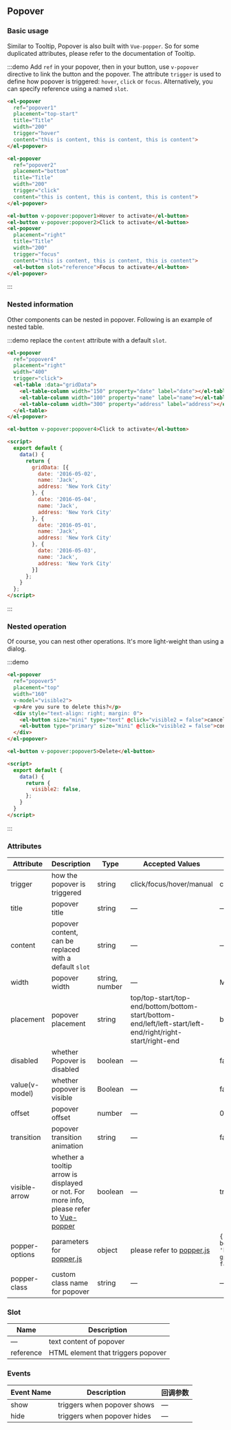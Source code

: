 <script>
  export default {
    data() {
      return {
        visible2: false,
        gridData: [{
          date: '2016-05-02',
          name: 'Jack',
          address: 'New York City'
        }, {
          date: '2016-05-04',
          name: 'Jack',
          address: 'New York City'
        }, {
          date: '2016-05-01',
          name: 'Jack',
          address: 'New York City'
        }, {
          date: '2016-05-03',
          name: 'Jack',
          address: 'New York City'
        }],
        gridData2: [{
          date: '2016-05-02',
          name: 'Jack',
          address: 'New York City',
        }, {
          date: '2016-05-04',
          name: 'Jack',
          address: 'New York City',
          $info: true
        }, {
          date: '2016-05-01',
          name: 'Jack',
          address: 'New York City',
        }, {
          date: '2016-05-03',
          name: 'Jack',
          address: 'New York City',
          $positive: true
        }],
        gridData3: [{
          tag: 'Home',
          date: '2016-05-03',
          name: 'Jack',
          address: 'New York City'
        }, {
          tag: 'Company',
          date: '2016-05-02',
          name: 'Jack',
          address: 'New York City'
        }, {
          tag: 'Company',
          date: '2016-05-04',
          name: 'Jack',
          address: 'New York City'
        }, {
          tag: 'Home',
          date: '2016-05-01',
          name: 'Jack',
          address: 'New York City'
        }, {
          tag: 'Company',
          date: '2016-05-08',
          name: 'Jack',
          address: 'New York City'
        }, {
          tag: 'Home',
          date: '2016-05-06',
          name: 'Jack',
          address: 'New York City'
        }, {
          tag: 'Company',
          date: '2016-05-07',
          name: 'Jack',
          address: 'New York City'
        }],
        singleSelection: {},
        multipleSelection: [],
        model: ''
      };
    }
  };
</script>

## Popover

### Basic usage

Similar to Tooltip, Popover is also built with `Vue-popper`. So for some duplicated attributes, please refer to the documentation of Tooltip.

:::demo Add `ref` in your popover, then in your button, use `v-popover` directive to link the button and the popover. The attribute `trigger` is used to define how popover is triggered: `hover`, `click` or `focus`. Alternatively, you can specify reference using a named `slot`.

```html
<el-popover
  ref="popover1"
  placement="top-start"
  title="Title"
  width="200"
  trigger="hover"
  content="this is content, this is content, this is content">
</el-popover>

<el-popover
  ref="popover2"
  placement="bottom"
  title="Title"
  width="200"
  trigger="click"
  content="this is content, this is content, this is content">
</el-popover>

<el-button v-popover:popover1>Hover to activate</el-button>
<el-button v-popover:popover2>Click to activate</el-button>
<el-popover
  placement="right"
  title="Title"
  width="200"
  trigger="focus"
  content="this is content, this is content, this is content">
  <el-button slot="reference">Focus to activate</el-button>
</el-popover>
```
:::

### Nested information

Other components can be nested in popover. Following is an example of nested table.

:::demo replace the `content` attribute with a default `slot`.

```html
<el-popover
  ref="popover4"
  placement="right"
  width="400"
  trigger="click">
  <el-table :data="gridData">
    <el-table-column width="150" property="date" label="date"></el-table-column>
    <el-table-column width="100" property="name" label="name"></el-table-column>
    <el-table-column width="300" property="address" label="address"></el-table-column>
  </el-table>
</el-popover>

<el-button v-popover:popover4>Click to activate</el-button>

<script>
  export default {
    data() {
      return {
        gridData: [{
          date: '2016-05-02',
          name: 'Jack',
          address: 'New York City'
        }, {
          date: '2016-05-04',
          name: 'Jack',
          address: 'New York City'
        }, {
          date: '2016-05-01',
          name: 'Jack',
          address: 'New York City'
        }, {
          date: '2016-05-03',
          name: 'Jack',
          address: 'New York City'
        }]
      };
    }
  };
</script>
```
:::

### Nested operation

Of course, you can nest other operations. It's more light-weight than using a dialog.

:::demo
```html
<el-popover
  ref="popover5"
  placement="top"
  width="160"
  v-model="visible2">
  <p>Are you sure to delete this?</p>
  <div style="text-align: right; margin: 0">
    <el-button size="mini" type="text" @click="visible2 = false">cancel</el-button>
    <el-button type="primary" size="mini" @click="visible2 = false">confirm</el-button>
  </div>
</el-popover>

<el-button v-popover:popover5>Delete</el-button>

<script>
  export default {
    data() {
      return {
        visible2: false,
      };
    }
  }
</script>
```
:::

### Attributes
| Attribute      | Description          | Type      | Accepted Values       | Default  |
|--------------------|----------------------------------------------------------|-------------------|-------------|--------|
| trigger | how the popover is triggered | string  | click/focus/hover/manual |    click    |
|  title              | popover title | string | — | — |
|  content        |  popover content, can be replaced with a default `slot`    | string            | — | — |
|  width        |  popover width  | string, number            | — | Min width 150px |
|  placement        |  popover placement  | string | top/top-start/top-end/bottom/bottom-start/bottom-end/left/left-start/left-end/right/right-start/right-end |  bottom |
|  disabled       |  whether Popover is disabled  | boolean    | — |  false |
|  value(v-model)        |  whether popover is visible  | Boolean           | — |  false |
|  offset        |  popover offset  | number           | — |  0 |
|  transition     |  popover transition animation      | string             | — | fade-in-linear |
|  visible-arrow   |  whether a tooltip arrow is displayed or not. For more info, please refer to [Vue-popper](https://github.com/element-component/vue-popper) | boolean | — | true |
|  popper-options        | parameters for [popper.js](https://popper.js.org/documentation.html) | object            | please refer to [popper.js](https://popper.js.org/documentation.html) | `{ boundariesElement: 'body', gpuAcceleration: false }` |
|  popper-class        |  custom class name for popover | string | — | — |

### Slot
| Name | Description |
| --- | --- |
| — | text content of popover |
| reference | HTML element that triggers popover |

### Events
| Event Name | Description | 回调参数 |
|---------|--------|---------|
| show | triggers when popover shows | — |
| hide | triggers when popover hides | — |
